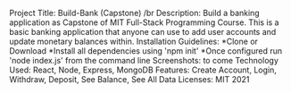 Project Title: Build-Bank (Capstone) /br
Description: Build a banking application as Capstone of MIT Full-Stack Programming Course. This is a basic banking application that anyone can use to add user accounts and update monetary balances within.
Installation Guidelines: *Clone or Download
                         *Install all dependencies using 'npm init'
                         *Once configured run 'node index.js' from the command line
Screenshots: to come
Technology Used: React, Node, Express, MongoDB
Features: Create Account, Login, Withdraw, Deposit, See Balance, See All Data
Licenses: MIT 2021
